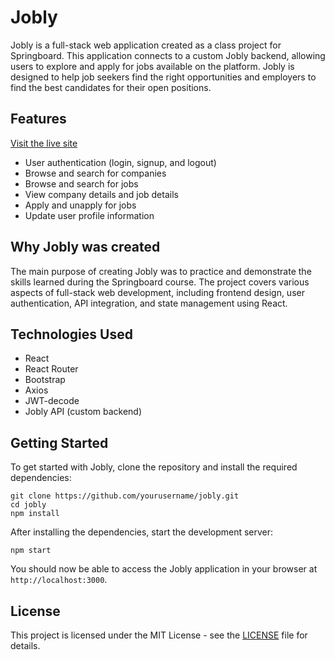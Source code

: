 # Jobly

Jobly is a full-stack web application created as a class project for Springboard. This application connects to a custom Jobly backend, allowing users to explore and apply for jobs available on the platform. Jobly is designed to help job seekers find the right opportunities and employers to find the best candidates for their open positions.

## Features

[Visit the live site](https://outrageous-babies.surge.sh/)
- User authentication (login, signup, and logout)
- Browse and search for companies
- Browse and search for jobs
- View company details and job details
- Apply and unapply for jobs
- Update user profile information

## Why Jobly was created

The main purpose of creating Jobly was to practice and demonstrate the skills learned during the Springboard course. The project covers various aspects of full-stack web development, including frontend design, user authentication, API integration, and state management using React.

## Technologies Used

- React
- React Router
- Bootstrap
- Axios
- JWT-decode
- Jobly API (custom backend)

## Getting Started

To get started with Jobly, clone the repository and install the required dependencies:

```
git clone https://github.com/yourusername/jobly.git
cd jobly
npm install
```

After installing the dependencies, start the development server:

```
npm start
```

You should now be able to access the Jobly application in your browser at `http://localhost:3000`.


## License

This project is licensed under the MIT License - see the [LICENSE](LICENSE) file for details.